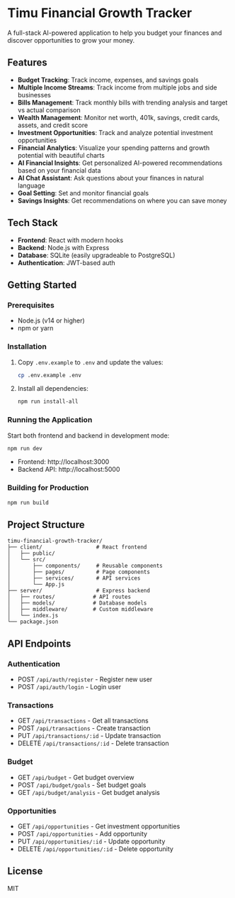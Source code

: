 # Timu Financial Growth Tracker

A full-stack AI-powered application to help you budget your finances and discover opportunities to grow your money.

## Features

- **Budget Tracking**: Track income, expenses, and savings goals
- **Multiple Income Streams**: Track income from multiple jobs and side businesses
- **Bills Management**: Track monthly bills with trending analysis and target vs actual comparison
- **Wealth Management**: Monitor net worth, 401k, savings, credit cards, assets, and credit score
- **Investment Opportunities**: Track and analyze potential investment opportunities
- **Financial Analytics**: Visualize your spending patterns and growth potential with beautiful charts
- **AI Financial Insights**: Get personalized AI-powered recommendations based on your financial data
- **AI Chat Assistant**: Ask questions about your finances in natural language
- **Goal Setting**: Set and monitor financial goals
- **Savings Insights**: Get recommendations on where you can save money

## Tech Stack

- **Frontend**: React with modern hooks
- **Backend**: Node.js with Express
- **Database**: SQLite (easily upgradeable to PostgreSQL)
- **Authentication**: JWT-based auth

## Getting Started

### Prerequisites

- Node.js (v14 or higher)
- npm or yarn

### Installation

1. Copy `.env.example` to `.env` and update the values:
   ```bash
   cp .env.example .env
   ```
2. Install all dependencies:
   ```bash
   npm run install-all
   ```

### Running the Application

Start both frontend and backend in development mode:
```bash
npm run dev
```

- Frontend: http://localhost:3000
- Backend API: http://localhost:5000

### Building for Production

```bash
npm run build
```

## Project Structure

```
timu-financial-growth-tracker/
├── client/                 # React frontend
│   ├── public/
│   └── src/
│       ├── components/     # Reusable components
│       ├── pages/          # Page components
│       ├── services/       # API services
│       └── App.js
├── server/                 # Express backend
│   ├── routes/            # API routes
│   ├── models/            # Database models
│   ├── middleware/        # Custom middleware
│   └── index.js
└── package.json
```

## API Endpoints

### Authentication
- POST `/api/auth/register` - Register new user
- POST `/api/auth/login` - Login user

### Transactions
- GET `/api/transactions` - Get all transactions
- POST `/api/transactions` - Create transaction
- PUT `/api/transactions/:id` - Update transaction
- DELETE `/api/transactions/:id` - Delete transaction

### Budget
- GET `/api/budget` - Get budget overview
- POST `/api/budget/goals` - Set budget goals
- GET `/api/budget/analysis` - Get budget analysis

### Opportunities
- GET `/api/opportunities` - Get investment opportunities
- POST `/api/opportunities` - Add opportunity
- PUT `/api/opportunities/:id` - Update opportunity
- DELETE `/api/opportunities/:id` - Delete opportunity

## License

MIT
